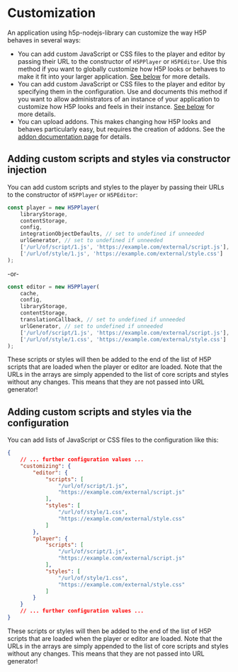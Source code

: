 # Customization

An application using h5p-nodejs-library can customize the way H5P behaves in
several ways:

-   You can add custom JavaScript or CSS files to the player and editor by
    passing their URL to the constructor of `H5PPlayer` or `H5PEditor`. Use this
    method if you want to globally customize how H5P looks or behaves to make it
    fit into your larger application. [See
    below](#adding-custom-scripts-to-the-player) for more details.
-   You can add custom JavaScript or CSS files to the player and editor by
    specifying them in the configuration. Use and documents this method if you
    want to allow administrators of an instance of your application to customize
    how H5P looks and feels in their instance.
    [See below](#adding-custom-scripts-and-styles-via-the-configuration) for
    more details.
-   You can upload addons. This makes changing how H5P looks and behaves
    particularly easy, but requires the creation of addons. See the
    [addon documentation page](addons.md) for details.

## Adding custom scripts and styles via constructor injection

You can add custom scripts and styles to the player by passing their URLs to the
constructor of `H5PPlayer` or `H5PEditor`:

```ts
const player = new H5PPlayer(
    libraryStorage,
    contentStorage,
    config,
    integrationObjectDefaults, // set to undefined if unneeded
    urlGenerator, // set to undefined if unneeded
    ['/url/of/script/1.js', 'https://example.com/external/script.js'],
    ['/url/of/style/1.js', 'https://example.com/external/style.css']
);
```

-or-

```ts
const editor = new H5PPlayer(
    cache,
    config,
    libraryStorage,
    contentStorage,
    translationCallback, // set to undefined if unneeded
    urlGenerator, // set to undefined if unneeded
    ['/url/of/script/1.js', 'https://example.com/external/script.js'],
    ['/url/of/style/1.css', 'https://example.com/external/style.css']
);
```

These scripts or styles will then be added to the end of the list of H5P scripts
that are loaded when the player or editor are loaded. Note that the URLs in the
arrays are simply appended to the list of core scripts and styles without any
changes. This means that they are not passed into URL generator!

## Adding custom scripts and styles via the configuration

You can add lists of JavaScript or CSS files to the configuration like this:

```json
{
    // ... further configuration values ...
    "customizing": {
        "editor": {
            "scripts": [
                "/url/of/script/1.js",
                "https://example.com/external/script.js"
            ],
            "styles": [
                "/url/of/style/1.css",
                "https://example.com/external/style.css"
            ]
        },
        "player": {
            "scripts": [
                "/url/of/script/1.js",
                "https://example.com/external/script.js"
            ],
            "styles": [
                "/url/of/style/1.css",
                "https://example.com/external/style.css"
            ]
        }
    }
    // ... further configuration values ...
}
```

These scripts or styles will then be added to the end of the list of H5P scripts
that are loaded when the player or editor are loaded. Note that the URLs in the
arrays are simply appended to the list of core scripts and styles without any
changes. This means that they are not passed into URL generator!
